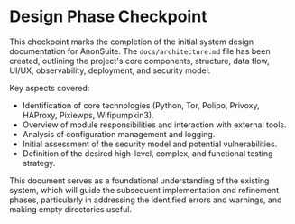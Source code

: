 # Design Phase Checkpoint

This checkpoint marks the completion of the initial system design documentation for AnonSuite. The `docs/architecture.md` file has been created, outlining the project's core components, structure, data flow, UI/UX, observability, deployment, and security model.

Key aspects covered:
- Identification of core technologies (Python, Tor, Polipo, Privoxy, HAProxy, Pixiewps, Wifipumpkin3).
- Overview of module responsibilities and interaction with external tools.
- Analysis of configuration management and logging.
- Initial assessment of the security model and potential vulnerabilities.
- Definition of the desired high-level, complex, and functional testing strategy.

This document serves as a foundational understanding of the existing system, which will guide the subsequent implementation and refinement phases, particularly in addressing the identified errors and warnings, and making empty directories useful.